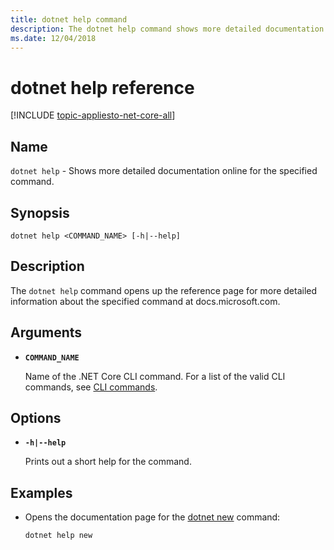 ```yaml
---
title: dotnet help command
description: The dotnet help command shows more detailed documentation online for the specified command.
ms.date: 12/04/2018
---
```

# dotnet help reference

[!INCLUDE [topic-appliesto-net-core-all](../../../includes/topic-appliesto-net-core-2plus.md)]

## Name

`dotnet help` - Shows more detailed documentation online for the specified command.

## Synopsis

`dotnet help <COMMAND_NAME> [-h|--help]`

## Description

The `dotnet help` command opens up the reference page for more detailed information about the specified command at docs.microsoft.com.

## Arguments

* **`COMMAND_NAME`**

  Name of the .NET Core CLI command. For a list of the valid CLI commands, see [CLI commands](index.md#cli-commands).

## Options

* **`-h|--help`**

  Prints out a short help for the command.

## Examples

* Opens the documentation page for the [dotnet new](dotnet-new.md) command:

  ```console
  dotnet help new
  ```